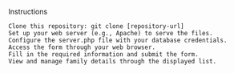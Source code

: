Instructions

    Clone this repository: git clone [repository-url]
    Set up your web server (e.g., Apache) to serve the files.
    Configure the server.php file with your database credentials.
    Access the form through your web browser.
    Fill in the required information and submit the form.
    View and manage family details through the displayed list.
